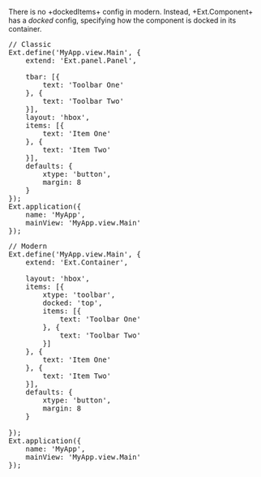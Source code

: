 There is no +dockedItems+ config in modern. Instead, +Ext.Component+ has a *docked* config,
specifying how the component is docked in its container.


<pre class="runnable classic 200">
// Classic
Ext.define('MyApp.view.Main', {
    extend: 'Ext.panel.Panel',

    tbar: [{
        text: 'Toolbar One'
    }, {
        text: 'Toolbar Two'
    }],
    layout: 'hbox',
    items: [{
        text: 'Item One'
    }, {
        text: 'Item Two'
    }],
    defaults: {
        xtype: 'button',
        margin: 8
    }
});
Ext.application({
    name: 'MyApp',
    mainView: 'MyApp.view.Main'
});
</pre>


<pre class="runnable modern 200">
// Modern
Ext.define('MyApp.view.Main', {
    extend: 'Ext.Container',

    layout: 'hbox',
    items: [{
        xtype: 'toolbar',
        docked: 'top',
        items: [{
            text: 'Toolbar One'
        }, {
            text: 'Toolbar Two'
        }]
    }, {
        text: 'Item One'
    }, {
        text: 'Item Two'
    }],
    defaults: {
        xtype: 'button',
        margin: 8
    }

});
Ext.application({
    name: 'MyApp',
    mainView: 'MyApp.view.Main'
});

</pre>
